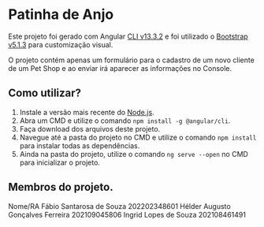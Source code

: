 # Patinha de Anjo

Este projeto foi gerado com Angular [CLI v13.3.2](https://github.com/angular/angular-cli) e foi utilizado o [Bootstrap v5.1.3](https://getbootstrap.com) para customização visual.

O projeto contém apenas um formulário para o cadastro de um novo cliente de um Pet Shop e ao enviar irá aparecer as informações no Console.

## Como utilizar?
1. Instale a versão mais recente do [Node.js](https://nodejs.org/en/).
2. Abra um CMD e utilize o comando `npm install -g @angular/cli`.
3. Faça download dos arquivos deste projeto.
4. Navegue até a pasta do projeto no CMD e utilize o comando `npm install` para instalar todas as dependências.
5. Ainda na pasta do projeto, utilize o comando `ng serve --open` no CMD para inicializar o projeto.

## Membros do projeto.
Nome/RA
Fábio Santarosa de Souza            202202348601
Hélder Augusto Gonçalves Ferreira   202109045806
Ingrid Lopes de Souza               202108461491